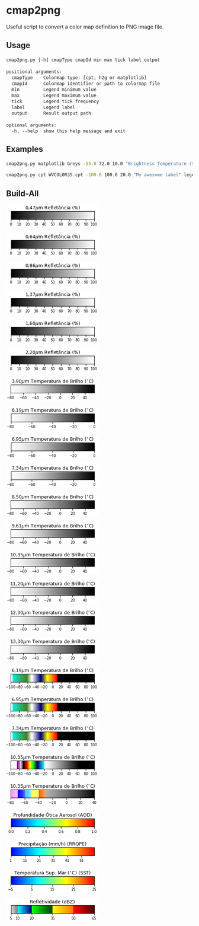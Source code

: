 # cmap2png
Useful script to convert a color map definition to PNG image file.

## Usage
```
cmap2png.py [-h] cmapType cmapId min max tick label output

positional arguments:
  cmapType    Colormap type: [cpt, h2g or matplotlib]
  cmapId      Colormap identifier or path to colormap file
  min         Legend minimum value
  max         Legend maximum value
  tick        Legend tick frequency
  label       Legend label
  output      Result output path

optional arguments:
  -h, --help  show this help message and exit
```
 
## Examples
```bash
cmap2png.py matplotlib Greys -55.0 72.0 10.0 "Brightness Temperature ($^{\circ}$C)" legend-celsius-en.png
```
```bash
cmap2png.py cpt WVCOLOR35.cpt -100.0 100.0 20.0 "My awesome label" legend.png
```

## Build-All                                                  

![](legends/goes-ch01-ref-pt-br.png)

![](legends/goes-ch02-ref-pt-br.png)

![](legends/goes-ch03-ref-pt-br.png)

![](legends/goes-ch04-ref-pt-br.png)

![](legends/goes-ch05-ref-pt-br.png)

![](legends/goes-ch06-ref-pt-br.png)

![](legends/goes-ch07-celsius-pt-br.png)

![](legends/goes-ch08-celsius-pt-br.png)

![](legends/goes-ch09-celsius-pt-br.png)

![](legends/goes-ch10-celsius-pt-br.png)

![](legends/goes-ch11-celsius-pt-br.png)

![](legends/goes-ch12-celsius-pt-br.png)

![](legends/goes-ch13-celsius-pt-br.png)

![](legends/goes-ch14-celsius-pt-br.png)

![](legends/goes-ch15-celsius-pt-br.png)

![](legends/goes-ch16-celsius-pt-br.png)

![](legends/goes-ch08-WVCOLOR35-celsius-pt-br.png) 

![](legends/goes-ch09-WVCOLOR35-celsius-pt-br.png)

![](legends/goes-ch10-WVCOLOR35-celsius-pt-br.png)

![](legends/goes-ch13-IR4AVHRR6-celsius-pt-br.png)

![](legends/goes-ch13-dsa-celsius-pt-br.png)

![](legends/goes-aod-pt-br.png)

![](legends/goes-rrqpef-pt-br.png)

![](legends/goes-sstf-celsius-pt-br.png)

![](legends/radar-pt-br.png)
